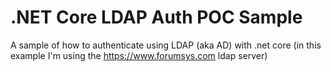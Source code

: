 # .NET Core LDAP Auth POC Sample
A sample of how to authenticate using LDAP (aka AD) with .net core (in this example I'm using the https://www.forumsys.com ldap server)

